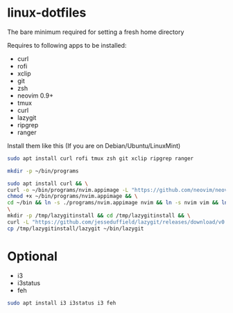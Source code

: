 # linux-dotfiles
The bare minimum required for setting a fresh home directory

Requires to following apps to be installed:
- curl
- rofi
- xclip
- git
- zsh
- neovim 0.9+
- tmux
- curl
- lazygit
- ripgrep
- ranger

Install them like this (If you are on Debian/Ubuntu/LinuxMint)
```bash
sudo apt install curl rofi tmux zsh git xclip ripgrep ranger

mkdir -p ~/bin/programs

sudo apt install curl && \
curl -o ~/bin/programs/nvim.appimage -L "https://github.com/neovim/neovim/releases/download/stable/nvim.appimage" && \
chmod +x ~/bin/programs/nvim.appimage && \
cd ~/bin && ln -s ./programs/nvim.appimage nvim && ln -s nvim vim && ln -s nvim vi \
\
mkdir -p /tmp/lazygitinstall && cd /tmp/lazygitinstall && \
curl -L "https://github.com/jesseduffield/lazygit/releases/download/v0.37.0/lazygit_0.37.0_Linux_x86_64.tar.gz" | tar -xzv && \
cp /tmp/lazygitinstall/lazygit ~/bin/lazygit
```

# Optional
- i3 
- i3status
- feh
```bash
sudo apt install i3 i3status i3 feh
```

